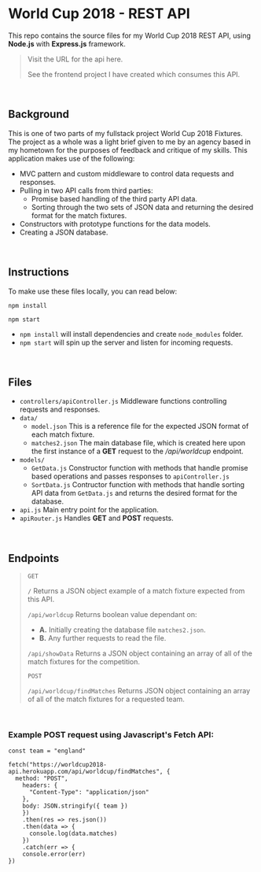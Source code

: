 # World Cup 2018 - REST API

This repo contains the source files for my World Cup 2018 REST API, using **Node.js** with **Express.js** framework.

> Visit the URL for the api here.
>
> See the frontend project I have created which consumes this API.

<br>

## Background

This is one of two parts of my fullstack project World Cup 2018 Fixtures. The project as a whole was a light brief given to me by an agency based in my hometown for the purposes of feedback and critique of my skills. This application makes use of the following:

- MVC pattern and custom middleware to control data requests and responses.
- Pulling in two API calls from third parties:
  - Promise based handling of the third party API data.
  - Sorting through the two sets of JSON data and returning the desired format for the match fixtures.
- Constructors with prototype functions for the data models.
- Creating a JSON database.

<br>

## Instructions

To make use these files locally, you can read below:

```
npm install

npm start
```

- `npm install` will install dependencies and create `node_modules` folder.
- `npm start` will spin up the server and listen for incoming requests.

<br>

## Files

- `controllers/apiController.js` Middleware functions controlling requests and responses.
- `data/`
  - `model.json` This is a reference file for the expected JSON format of each match fixture.
  - `matches2.json` The main database file, which is created here upon the first instance of a **GET** request to the _/api/worldcup_ endpoint.
- `models/`
  - `GetData.js` Constructor function with methods that handle promise based operations and passes responses to `apiController.js`
  - `SortData.js` Contructor function with methods that handle sorting API data from `GetData.js` and returns the desired format for the database.
- `api.js` Main entry point for the application.
- `apiRouter.js` Handles **GET** and **POST** requests.

<br>

## Endpoints

> `GET`
>
> `/` Returns a JSON object example of a match fixture expected from this API.
>
> `/api/worldcup` Returns boolean value dependant on:
>
> - **A.** Initially creating the database file `matches2.json`.
> - **B.** Any further requests to read the file.
>
> `/api/showData` Returns a JSON object containing an array of all of the match fixtures for the competition.
>
> `POST`
>
> `/api/worldcup/findMatches` Returns JSON object containing an array of all of the match fixtures for a requested team.

<br>

### Example **POST** request using Javascript's Fetch API:

```
const team = "england"

fetch("https://worldcup2018-api.herokuapp.com/api/worldcup/findMatches", {
  method: "POST",
    headers: {
      "Content-Type": "application/json"
    },
    body: JSON.stringify({ team })
    })
    .then(res => res.json())
    .then(data => {
      console.log(data.matches)
    })
    .catch(err => {
    console.error(err)
})
```

[api here]: https://worldcup2018-api.herokuapp.com
[frontend project]: https://vigorous-spence-f64f9f.netlify.app/
